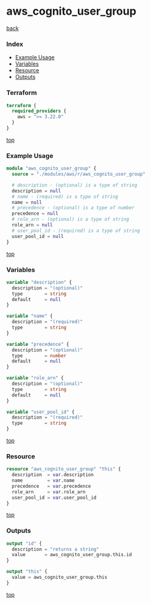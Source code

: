 # aws_cognito_user_group

[back](../aws.md)

### Index

- [Example Usage](#example-usage)
- [Variables](#variables)
- [Resource](#resource)
- [Outputs](#outputs)

### Terraform

```terraform
terraform {
  required_providers {
    aws = ">= 3.22.0"
  }
}
```

[top](#index)

### Example Usage

```terraform
module "aws_cognito_user_group" {
  source = "./modules/aws/r/aws_cognito_user_group"

  # description - (optional) is a type of string
  description = null
  # name - (required) is a type of string
  name = null
  # precedence - (optional) is a type of number
  precedence = null
  # role_arn - (optional) is a type of string
  role_arn = null
  # user_pool_id - (required) is a type of string
  user_pool_id = null
}
```

[top](#index)

### Variables

```terraform
variable "description" {
  description = "(optional)"
  type        = string
  default     = null
}

variable "name" {
  description = "(required)"
  type        = string
}

variable "precedence" {
  description = "(optional)"
  type        = number
  default     = null
}

variable "role_arn" {
  description = "(optional)"
  type        = string
  default     = null
}

variable "user_pool_id" {
  description = "(required)"
  type        = string
}
```

[top](#index)

### Resource

```terraform
resource "aws_cognito_user_group" "this" {
  description  = var.description
  name         = var.name
  precedence   = var.precedence
  role_arn     = var.role_arn
  user_pool_id = var.user_pool_id
}
```

[top](#index)

### Outputs

```terraform
output "id" {
  description = "returns a string"
  value       = aws_cognito_user_group.this.id
}

output "this" {
  value = aws_cognito_user_group.this
}
```

[top](#index)